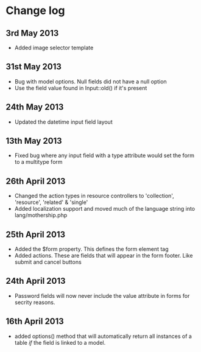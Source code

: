 # Change log

## 3rd May 2013

* Added image selector template

## 31st May 2013

* Bug with model options. Null fields did not have a null option
* Use the field value found in Input::old() if it's present

## 24th May 2013

* Updated the datetime input field layout

## 13th May 2013

* Fixed bug where any input field with a type attribute would set the form to a multitype form

## 26th April 2013

* Changed the action types in resource controllers to 'collection', 'resource', 'related' & 'single'
* Added localization support and moved much of the language string into lang/mothership.php

## 25th April 2013

* Added the $form property. This defines the form element tag
* Added actions. These are fields that will appear in the form footer. Like submit and cancel buttons

## 24th April 2013

* Password fields will now never include the value attribute in forms for secrity reasons.

## 16th April 2013

* added options() method that will automatically return all instances of a table _if_ the field is linked to a model.